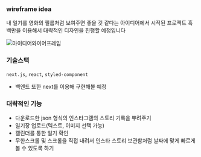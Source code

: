 ### wireframe idea
내 일기를 영화의 필름처럼 보여주면 좋을 것 같다는 아이디어에서 시작된 프로젝트
흑백만을 이용해서 대략적인 디자인을 진행할 예정입니다

![아이디어와이어프레임](https://github.com/user-attachments/assets/bbf9c78a-d2c9-47d9-8f51-b6d8f53d7ce5)

### 기술스택
`next.js`, `react`, `styled-component`
- 백엔드 또한 next를 이용해 구현해볼 예정


### 대략적인 기능
- 다운로드한 json 형식의 인스타그램의 스토리 기록을 뿌려주기
- 일기장 업로드(텍스트, 이미지 선택 가능)
- 캘린더를 통한 일기 확인
- 무한스크롤 및 스크롤을 직접 내려서 인스타 스토리 보관함처럼 날짜에 맞게 빠르게 볼 수 있도록 하기
